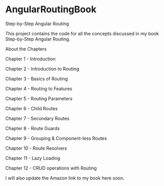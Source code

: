 # AngularRoutingBook
Step-by-Step Angular Routing

This project contains the code for all the concepts discussed in my book Step-by-Step Angular Routing.

About the Chapters

Chapter 1 - Introduction

Chapter 2 - Introduction to Routing

Chapter 3 - Basics of Routing

Chapter 4 - Routing to Features

Chapter 5 - Routing Parameters

Chapter 6 - Child Routes

Chapter 7 - Secondary Routes

Chapter 8 - Route Guards

Chapter 9 - Grouping & Component-less Routes

Chapter 10 - Route Resolvers

Chapter 11 - Lazy Loading

Chapter 12 - CRUD operations with Routing


I will also update the Amazon link to my book here soon.
